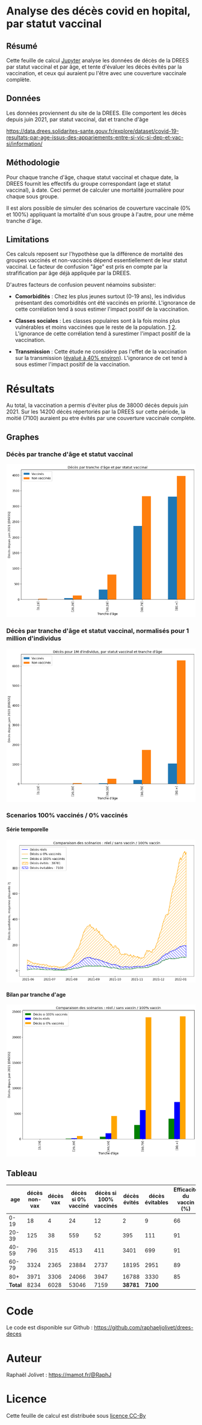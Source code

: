 # Analyse des décès covid en hopital, par statut vaccinal 


## Résumé

Cette feuille de calcul [Jupyter](https://jupyter.org/) analyse les données de décès de la DREES par statut vaccinal et par âge, et tente d'évaluer les décès évités par la vaccination, et ceux qui auraient pu l'être avec une couverture vaccinale complète.


## Données

Les données proviennent du site de la DREES. Elle comportent les décès depuis juin 2021, par statut vaccinal, dat et tranche d'âge

https://data.drees.solidarites-sante.gouv.fr/explore/dataset/covid-19-resultats-par-age-issus-des-appariements-entre-si-vic-si-dep-et-vac-si/information/

## Méthodologie 

Pour chaque tranche d'âge, chaque statut vaccinal et chaque date, la DREES fournit les effectifs du groupe correspondant (age et statut vaccinal), à date. Ceci permet de calculer une mortalité journalière pour chaque sous groupe.

Il est alors possible de simuler des scénarios de couverture vaccinale (0% et 100%) appliquant la mortalité d'un sous groupe à l'autre, pour une même tranche d'âge.

## Limitations

Ces calculs reposent sur l'hypothèse que la différence de mortalité des groupes vaccinés et non-vaccinés dépend essentiellement de leur statut vaccinal. Le facteur de confusion "âge" est pris en compte par la strafification par âge déjà appliquée par la DREES. 

D'autres facteurs de confusion peuvent néamoins subsister:

* **Comorbidités** : Chez les plus jeunes surtout (0-19 ans), les individus présentant des comorbidités ont été vaccinés en priorité. L'ignorance de cette corrélation tend à sous estimer l'impact positif de la vaccination.

* **Classes sociales** : Les classes populaires sont à la fois moins plus vulnérables et moins vaccinées que le reste de la population. [1](https://www.cdc.gov/mmwr/volumes/70/wr/mm7022e1.htm) [2](https://www.huffingtonpost.fr/entry/vaccination-la-richesse-ou-les-diplomes-insuffisants-pour-expliquer-le-choix-de-ceux-qui-decident-de-ne-pas-le-faire_fr_61166e34e4b07c1403142492). L'ignorance de cette corrélation tend à surestimer l'impact positif de la vaccination.

* **Transmission** : Cette étude ne considère pas l'effet de la vaccination sur la transmission ([évalué à 40% environ](https://www.france24.com/en/live-news/20211124-vaccines-reduce-covid-transmission-by-40-who)). L'ignorance de cet tend à sous estimer l'impact positif de la vaccination.

# Résultats 

Au total, la vaccination a permis d'éviter plus de 38000 décès depuis juin 2021. 
Sur les 14200 décès répertoriés par la DREES sur cette période, la moitié (7100) auraient pu etre évités par une couverture vaccinale complète. 


## Graphes

### Décès par tranche d'âge et statut vaccinal

![](res/deces.png)

### Décès par tranche d'âge et statut vaccinal, normalisés pour 1 million d'individus

![](res/deces_ratios.png)

### Scenarios 100% vaccinés / 0% vaccinés

#### Série temporelle

![](res/deces_serie.png)


#### Bilan par tranche d'age

![](res/scenarios.png)

## Tableau

| age       | décès non-vax | décès vax | décès si 0% vacciné | décès si 100% vaccinés | décès évités | décès évitables | Efficacité du vaccin (%) |
|-----------|---------------|-----------|---------------------|------------------------|--------------|-----------------|----------------------|
| 0-19      | 18            | 4         | 24                  | 12                     | 2            | 9               | 66                   |
| 20-39     | 125           | 38        | 559                 | 52                     | 395          | 111             | 91                   |
| 40-59     | 796           | 315       | 4513                | 411                    | 3401         | 699             | 91                   |
| 60-79     | 3324          | 2365      | 23884               | 2737                   | 18195        | 2951            | 89                   |
| 80+       | 3971          | 3306      | 24066               | 3947                   | 16788        | 3330            | 85                   |
| **Total** | 8234          | 6028      | 53046               | 7159                   | **38781**    | **7100**        |                      |


# Code 

Le code est disponible sur Github :
https://github.com/raphaeljolivet/drees-deces


# Auteur

Raphaël Jolivet : https://mamot.fr/@RaphJ


# Licence

Cette feuille de calcul est distribuée sous [licence CC-By](https://creativecommons.org/licenses/by/4.0/)


